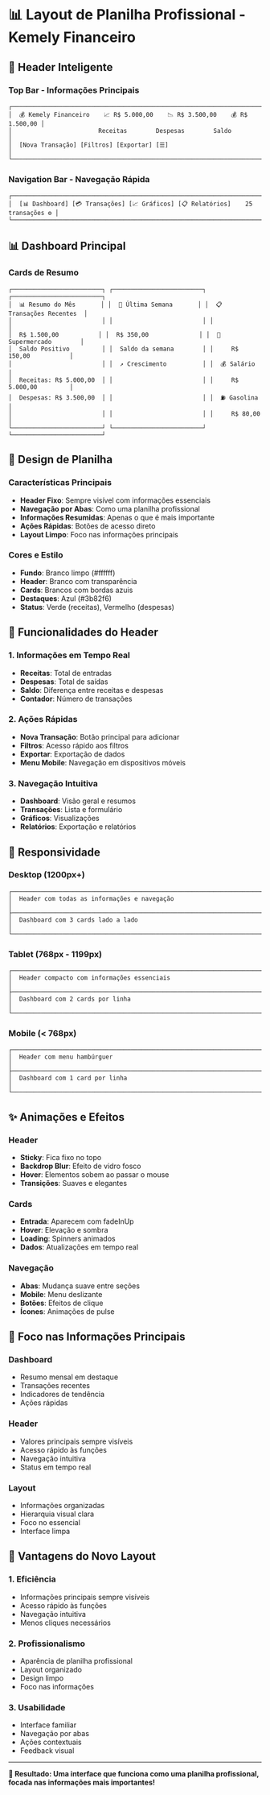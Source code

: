 # 📊 Layout de Planilha Profissional - Kemely Financeiro

## 🎯 **Header Inteligente**

### **Top Bar - Informações Principais**
```
┌─────────────────────────────────────────────────────────────────────────┐
│  💰 Kemely Financeiro    📈 R$ 5.000,00    📉 R$ 3.500,00    💰 R$ 1.500,00 │
│                        Receitas        Despesas        Saldo            │
│  [Nova Transação] [Filtros] [Exportar] [☰]                              │
└─────────────────────────────────────────────────────────────────────────┘
```

### **Navigation Bar - Navegação Rápida**
```
┌─────────────────────────────────────────────────────────────────────────┐
│  [📊 Dashboard] [💳 Transações] [📈 Gráficos] [📋 Relatórios]    25 transações ⚙️ │
└─────────────────────────────────────────────────────────────────────────┘
```

## 📊 **Dashboard Principal**

### **Cards de Resumo**
```
┌─────────────────────────┐ ┌─────────────────────────┐ ┌─────────────────────────┐
│  📊 Resumo do Mês       │ │  📅 Última Semana       │ │  📋 Transações Recentes  │
│                         │ │                         │ │                         │
│  R$ 1.500,00           │ │  R$ 350,00              │ │  🛒 Supermercado        │
│  Saldo Positivo         │ │  Saldo da semana        │ │     R$ 150,00           │
│                         │ │  ↗️ Crescimento          │ │  💰 Salário             │
│  Receitas: R$ 5.000,00  │ │                         │ │     R$ 5.000,00         │
│  Despesas: R$ 3.500,00  │ │                         │ │  ⛽ Gasolina             │
│                         │ │                         │ │     R$ 80,00            │
└─────────────────────────┘ └─────────────────────────┘ └─────────────────────────┘
```

## 🎨 **Design de Planilha**

### **Características Principais**
- **Header Fixo**: Sempre visível com informações essenciais
- **Navegação por Abas**: Como uma planilha profissional
- **Informações Resumidas**: Apenas o que é mais importante
- **Ações Rápidas**: Botões de acesso direto
- **Layout Limpo**: Foco nas informações principais

### **Cores e Estilo**
- **Fundo**: Branco limpo (#ffffff)
- **Header**: Branco com transparência
- **Cards**: Brancos com bordas azuis
- **Destaques**: Azul (#3b82f6)
- **Status**: Verde (receitas), Vermelho (despesas)

## 🚀 **Funcionalidades do Header**

### **1. Informações em Tempo Real**
- **Receitas**: Total de entradas
- **Despesas**: Total de saídas
- **Saldo**: Diferença entre receitas e despesas
- **Contador**: Número de transações

### **2. Ações Rápidas**
- **Nova Transação**: Botão principal para adicionar
- **Filtros**: Acesso rápido aos filtros
- **Exportar**: Exportação de dados
- **Menu Mobile**: Navegação em dispositivos móveis

### **3. Navegação Intuitiva**
- **Dashboard**: Visão geral e resumos
- **Transações**: Lista e formulário
- **Gráficos**: Visualizações
- **Relatórios**: Exportação e relatórios

## 📱 **Responsividade**

### **Desktop (1200px+)**
```
┌─────────────────────────────────────────────────────────────────────────┐
│  Header com todas as informações e navegação                            │
├─────────────────────────────────────────────────────────────────────────┤
│  Dashboard com 3 cards lado a lado                                     │
└─────────────────────────────────────────────────────────────────────────┘
```

### **Tablet (768px - 1199px)**
```
┌─────────────────────────────────────────────────────────────────────────┐
│  Header compacto com informações essenciais                            │
├─────────────────────────────────────────────────────────────────────────┤
│  Dashboard com 2 cards por linha                                       │
└─────────────────────────────────────────────────────────────────────────┘
```

### **Mobile (< 768px)**
```
┌─────────────────────────────────────────────────────────────────────────┐
│  Header com menu hambúrguer                                            │
├─────────────────────────────────────────────────────────────────────────┤
│  Dashboard com 1 card por linha                                        │
└─────────────────────────────────────────────────────────────────────────┘
```

## ✨ **Animações e Efeitos**

### **Header**
- **Sticky**: Fica fixo no topo
- **Backdrop Blur**: Efeito de vidro fosco
- **Hover**: Elementos sobem ao passar o mouse
- **Transições**: Suaves e elegantes

### **Cards**
- **Entrada**: Aparecem com fadeInUp
- **Hover**: Elevação e sombra
- **Loading**: Spinners animados
- **Dados**: Atualizações em tempo real

### **Navegação**
- **Abas**: Mudança suave entre seções
- **Mobile**: Menu deslizante
- **Botões**: Efeitos de clique
- **Ícones**: Animações de pulse

## 🎯 **Foco nas Informações Principais**

### **Dashboard**
- Resumo mensal em destaque
- Transações recentes
- Indicadores de tendência
- Ações rápidas

### **Header**
- Valores principais sempre visíveis
- Acesso rápido às funções
- Navegação intuitiva
- Status em tempo real

### **Layout**
- Informações organizadas
- Hierarquia visual clara
- Foco no essencial
- Interface limpa

## 🚀 **Vantagens do Novo Layout**

### **1. Eficiência**
- Informações principais sempre visíveis
- Acesso rápido às funções
- Navegação intuitiva
- Menos cliques necessários

### **2. Profissionalismo**
- Aparência de planilha profissional
- Layout organizado
- Design limpo
- Foco nas informações

### **3. Usabilidade**
- Interface familiar
- Navegação por abas
- Ações contextuais
- Feedback visual

---

**🎉 Resultado: Uma interface que funciona como uma planilha profissional, focada nas informações mais importantes!**
